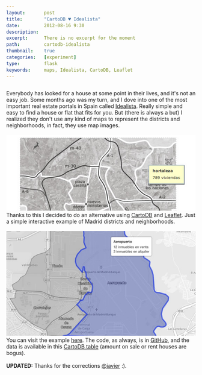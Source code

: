 ```yaml
---
layout:       post
title:        "CartoDB ♥ Idealista"
date:         2012-08-16 9:30
description:
excerpt:      There is no excerpt for the moment
path:         cartodb-idealista
thumbnail:    true
categories:   [experiment]
type:         flask
keywords:     maps, Idealista, CartoDB, Leaflet
---
```


<div class="columns">
  <div class="columns-content">
    <p>
      Everybody has looked for a house at some point in their lives, and it's not an easy job. Some months ago was my turn, and I dove into one of the most important real estate portals in Spain called <a href="http://www.idealista.com" target="_blank">Idealista</a>. Really simple and easy to find a house or flat that fits for you. But (there is always a but) I realized they don't use any kind of maps to represent the districts and neighborhoods, in fact, they use map images.
      <br/><br/>
      <a href="http://www.idealista.com/alquiler-viviendas/madrid/arganzuela/mapa" target="_blank"><img title="idealista-map" alt="idealista-map" src="/assets/img/posts/cartodb-idealista/idealista.jpg" /></a>
      <br/>
      Thanks to this I decided to do an alternative using <a href="http://cartodb.com" target="_blank">CartoDB</a> and <a href="http://leaflet.cloudmade.com" target="_blank">Leaflet</a>. Just a simple interactive example of Madrid districts and neighborhoods.
      <br/><br/>
      <a href="http://xavij.am/idealista" target="_blank"><img title="idealista-map" alt="idealista-map" src="/assets/img/posts/cartodb-idealista/idealista-cartodb.jpg" /></a>
      <br/>
      You can visit the example <a href="http://xavij.am/idealista">here</a>. The code, as always, is in <a href="https://github.com/xavijam/idealista" target="_blank">GitHub</a>, and the data is available in this <a href="https://xavijam.cartodb.com/tables/5275/public" target="_blank">CartoDB table</a> (amount on sale or rent houses are bogus).
      <br/><br/>
      <strong>UPDATED:</strong> Thanks for the corrections <a href="http://twitter.com/javier" target="_blank">@javier</a> :).
    </p>
  </div>
</div>